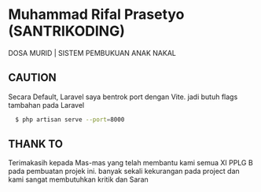 # Muhammad Rifal Prasetyo (SANTRIKODING)

DOSA MURID | SISTEM PEMBUKUAN ANAK NAKAL

## CAUTION

Secara Default, Laravel saya bentrok port dengan Vite. jadi butuh flags tambahan pada Laravel

```bash
  $ php artisan serve --port=8000
```

## THANK TO

Terimakasih kepada Mas-mas yang telah membantu kami semua XI PPLG B pada pembuatan projek ini. banyak sekali kekurangan pada project dan kami sangat membutuhkan kritik dan Saran
